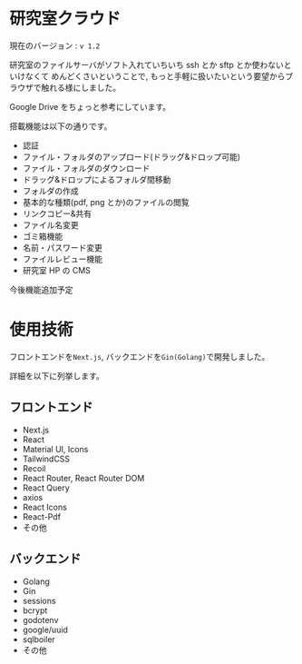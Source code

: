 # 研究室クラウド

現在のバージョン : `v 1.2`

研究室のファイルサーバがソフト入れていちいち ssh とか sftp とか使わないといけなくて
めんどくさいということで, もっと手軽に扱いたいという要望からブラウザで触れる様にしました。

Google Drive をちょっと参考にしています。

搭載機能は以下の通りです。

- 認証
- ファイル・フォルダのアップロード(ドラッグ&ドロップ可能)
- ファイル・フォルダのダウンロード
- ドラッグ&ドロップによるフォルダ間移動
- フォルダの作成
- 基本的な種類(pdf, png とか)のファイルの閲覧
- リンクコピー&共有
- ファイル名変更
- ゴミ箱機能
- 名前・パスワード変更
- ファイルレビュー機能
- 研究室 HP の CMS

今後機能追加予定

# 使用技術

フロントエンドを`Next.js`, バックエンドを`Gin(Golang)`で開発しました。

詳細を以下に列挙します。

## フロントエンド

- Next.js
- React
- Material UI, Icons
- TailwindCSS
- Recoil
- React Router, React Router DOM
- React Query
- axios
- React Icons
- React-Pdf
- その他

## バックエンド

- Golang
- Gin
- sessions
- bcrypt
- godotenv
- google/uuid
- sqlboiler
- その他
